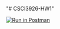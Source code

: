 "# CSCI3926-HW1" 


[![Run in Postman](https://run.pstmn.io/button.svg)](https://app.getpostman.com/run-collection/e356cbf66741da18752d#?env%5BHomework1%5D=W3sia2V5IjoiJEVjaG9fQm9keSIsInZhbHVlIjoiSGVsbG8gV29ybGRcbiIsImVuYWJsZWQiOnRydWV9XQ==)